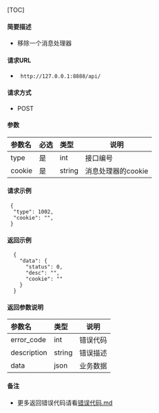 [TOC]

#### 简要描述

- 移除一个消息处理器

#### 请求URL

- ` http://127.0.0.1:8888/api/`

#### 请求方式

- POST

#### 参数

| 参数名    | 必选 | 类型     | 说明           |   
|:-------|:---|:-------|--------------|   
| type   | 是  | int    | 接口编号         |   
| cookie | 是  | string | 消息处理器的cookie |   

#### 请求示例

```
 {
  "type": 1002,
  "cookie": "",
 }

```

#### 返回示例

``` 
  {
    "data": {
      "status": 0,
      "desc": "",
      "cookie": ""
    }
  }
```

#### 返回参数说明

| 参数名         | 类型     | 说明   |   
|:------------|:-------|------|   
| error_code  | int    | 错误代码 |   
| description | string | 错误描述 |   
| data        | json   | 业务数据 |   

#### 备注

- 更多返回错误代码请看[错误代码.md](../错误代码.md)